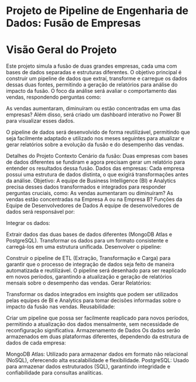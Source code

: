 # Projeto de Pipeline de Engenharia de Dados: Fusão de Empresas

# Visão Geral do Projeto
Este projeto simula a fusão de duas grandes empresas, cada uma com bases de dados separadas e estruturas diferentes. O objetivo principal é construir um pipeline de dados que extraí, transforme e carregue os dados dessas duas fontes, permitindo a geração de relatórios para análise do impacto da fusão. O foco da análise será avaliar o comportamento das vendas, respondendo perguntas como:

As vendas aumentaram, diminuíram ou estão concentradas em uma das empresas?
Além disso, será criado um dashboard interativo no Power BI para visualizar esses dados.

O pipeline de dados será desenvolvido de forma reutilizável, permitindo que seja facilmente adaptado e utilizado nos meses seguintes para atualizar e gerar relatórios sobre a evolução da fusão e do desempenho das vendas.

Detalhes do Projeto
Contexto
Cenário da fusão: Duas empresas com bases de dados diferentes se fundiram e agora precisam gerar um relatório para entender os resultados dessa fusão.
Dados das empresas: Cada empresa possui uma estrutura de dados distinta, o que exigirá transformações antes da análise.
Objetivo: A equipe de Business Intelligence (BI) e Analytics precisa desses dados transformados e integrados para responder perguntas cruciais, como:
As vendas aumentaram ou diminuíram?
As vendas estão concentradas na Empresa A ou na Empresa B?
Funções da Equipe de Desenvolvedores de Dados
A equipe de desenvolvedores de dados será responsável por:

Integrar os dados:

Extrair dados das duas bases de dados diferentes (MongoDB Atlas e PostgreSQL).
Transformar os dados para um formato consistente e carregá-los em uma estrutura unificada.
Desenvolver o pipeline:

Construir o pipeline de ETL (Extração, Transformação e Carga) para garantir que o processo de integração de dados seja feito de maneira automatizada e reutilizável.
O pipeline será desenhado para ser reaplicado em novos períodos, garantindo a atualização e geração de relatórios mensais sobre o desempenho das vendas.
Gerar Relatórios:

Transformar os dados integrados em insights que podem ser utilizados pelas equipes de BI e Analytics para tomar decisões informadas sobre o impacto da fusão nas vendas.
Reusabilidade:

Criar um pipeline que possa ser facilmente reaplicado para novos períodos, permitindo a atualização dos dados mensalmente, sem necessidade de reconfiguração significativa.
Armazenamento de Dados
Os dados serão armazenados em duas plataformas diferentes, dependendo da estrutura de dados de cada empresa:

MongoDB Atlas: Utilizado para armazenar dados em formato não relacional (NoSQL), oferecendo alta escalabilidade e flexibilidade.
PostgreSQL: Usado para armazenar dados estruturados (SQL), garantindo integridade e confiabilidade para consultas analíticas.
